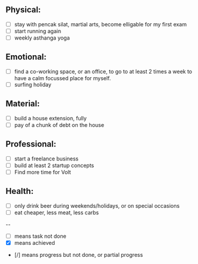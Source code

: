
Physical:
-----------
- [ ] stay with pencak silat, martial arts, become elligable for my first exam
- [ ] start running again
- [ ] weekly asthanga yoga
 
Emotional:
----------
- [ ] find a co-working space, or an office, to go to at least 2 times a week to have a calm focussed place for myself.
- [ ] surfing holiday

Material:
-----------
- [ ] build a house extension, fully
- [ ] pay of a chunk of debt on the house

Professional:
-----------
- [ ] start a freelance business
- [ ] build at least 2 startup concepts
- [ ] Find more time for Volt

Health:
-----------
- [ ] only drink beer during weekends/holidays, or on special occasions
- [ ] eat cheaper, less meat, less carbs

--
- [ ] means task not done
- [x] means achieved
- [/] means progress but not done, or partial progress
